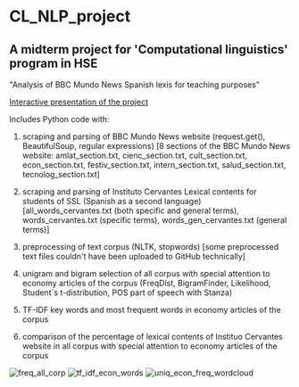 # CL_NLP_project
## A midterm project for 'Computational linguistics' program in HSE 
"Analysis of BBC Mundo News Spanish lexis for teaching purposes"

[Interactive presentation of the project](https://view.genially.com/67b8d17fc1dc50bb869a581b/presentation-clnlpproject)

Includes Python code with:

1. scraping and parsing of BBC Mundo News website
   (request.get(), BeautifulSoup, regular expressions)
[8 sections of the BBC Mundo News website: amlat_section.txt, cienc_section.txt, cult_section.txt, econ_section.txt, festiv_section.txt, intern_section.txt, salud_section.txt, tecnolog_section.txt]
3. scraping and parsing of Instituto Cervantes Lexical contents for students of SSL (Spanish as a second language) [all_words_cervantes.txt (both specific and general terms), words_cervantes.txt (specific terms), words_gen_cervantes.txt (general terms)]
4. preprocessing of text corpus
   (NLTK, stopwords) [some preprocessed text files couldn't have been uploaded to GitHub technically]
5. unigram and bigram selection of all corpus with special attention to economy articles of the corpus (FreqDist, BigramFinder, Likelihood, Student´s t-distribution, POS part of speech with Stanza)

6. TF-IDF key words and most frequent words in economy articles of the corpus
 
7. comparison of the percentage of lexical contents of Instituo Cervantes website in all corpus with special attention to economy articles of the corpus

 ![freq_all_corp](https://github.com/user-attachments/assets/23e72eb7-1691-4869-9e2b-c26b2c11fe94)
  ![tf_idf_econ_words](https://github.com/user-attachments/assets/6a230a03-d72e-4dc7-bfa9-0cce46d779a8)
   ![uniq_econ_freq_wordcloud](https://github.com/user-attachments/assets/0bab7951-f764-4cfe-8f2d-399cd0a91c71)
